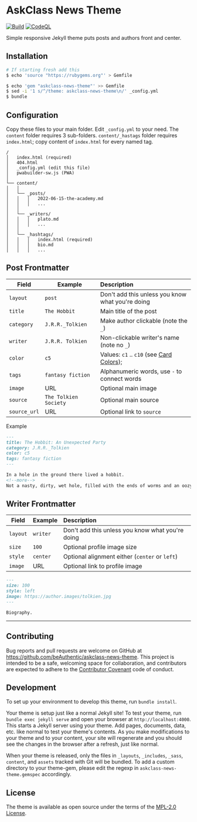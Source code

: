 # AskClass News Theme
[![Build]][Build Link] [![CodeQL]][CodeQL Link]

Simple responsive Jekyll theme puts posts and authors front and center.

## Installation

```sh
# If starting fresh add this
$ echo 'source "https://rubygems.org"' > Gemfile

$ echo 'gem "askclass-news-theme"' >> Gemfile
$ sed -i '1 s/^/theme: askclass-news-theme\n/' _config.yml
$ bundle
```

## Configuration

Copy these files to your main folder.
Edit `_config.yml` to your need.
The `content` folder requires 3 sub-folders.
`content/_hastags` folder requires `index.html`; copy content of `index.html` for every named tag.

```
/
│   index.html (required)
│   404.html
│   _config.yml (edit this file)
│   pwabuilder-sw.js (PWA)
│
└── content/
│   │
│   └── _posts/
│   │   │   2022-06-15-the-academy.md
│   │   │   ...
│   │
│   └── _writers/
│   │   │   plato.md
│   │   │   ...
│   │
│   └── _hashtags/
│   │   │   index.html (required)
│   │   │   bio.md
│   │   │   ...
```

## Post Frontmatter

Field        | Example               | Description
---          | ---                   | :---
`layout`     | `post`                | Don't add this unless you know what you're doing
`title`      | `The Hobbit`          | Main title of the post
`category`   | `J.R.R._Tolkien`      | Make author clickable (note the `_`)
`writer`     | `J.R.R. Tolkien`      | Non-clickable writer's name (note no `_`)
`color`      | `c5`                  | Values: `c1` .. `c10` (see [Card Colors]);
`tags`       | `fantasy fiction`     | Alphanumeric words, use `-` to connect words
`image`      | URL                   | Optional main image
`source`     | `The Tolkien Society` | Optional main source
`source_url` | URL                   | Optional link to `source`

Example

```md
---
title: The Hobbit: An Unexpected Party
category: J.R.R._Tolkien
color: c5
tags: fantasy fiction
---

In a hole in the ground there lived a hobbit.
<!--more-->
Not a nasty, dirty, wet hole, filled with the ends of worms and an oozy smell, nor yet a dry, bare, sandy hole with nothing in it to sit down on or to eat: it was a hobbit-hole, and that means comfort.
```

## Writer Frontmatter

Field      | Example   | Description
---        | ---       | :---
`layout`   | `writer`  | Don't add this unless you know what you're doing
`size`     | `100`     | Optional profile image size
`style`    | `center`  | Optional alignment either (`center` or `left`)
`image`    | URL       | Optional link to profile image
```md
---
size: 100
style: left
image: https://author.images/tolkien.jpg
---

Biography.
```

----

## Contributing

Bug reports and pull requests are welcome on GitHub at https://github.com/beAuthentic/askclass-news-theme.
This project is intended to be a safe, welcoming space for collaboration, and contributors are
expected to adhere to the [Contributor Covenant] code of conduct.

## Development

To set up your environment to develop this theme, run `bundle install`.

Your theme is setup just like a normal Jekyll site!
To test your theme, run `bundle exec jekyll serve` and open your browser at `http://localhost:4000`.
This starts a Jekyll server using your theme. Add pages, documents, data, etc. like normal to test your theme's contents.
As you make modifications to your theme and to your content,
your site will regenerate and you should see the changes in the browser after a refresh, just like normal.

When your theme is released, only the files in `_layouts`, `_includes`, `_sass`, `content`, and `assets`
tracked with Git will be bundled.
To add a custom directory to your theme-gem, please edit the regexp in `askclass-news-theme.gemspec` accordingly.

## License

The theme is available as open source under the terms of the [MPL-2.0 License].

[Manifest Categories]: https://developer.mozilla.org/en-US/docs/Web/Manifest/categories
[Google Fonts]: https://fonts.google.com/
[MPL-2.0 License]: https://opensource.org/licenses/MPL-2.0
[Contributor Covenant]: http://contributor-covenant.org
[Card Colors]: https://acn.askclass.com/2022/06/18/card-colors
[Build]: https://github.com/beAuthentic/askclass-news-theme/actions/workflows/gem-push.yml/badge.svg
[Build Link]: https://github.com/beAuthentic/askclass-news-theme/actions/workflows/gem-push.yml
[CodeQL]: https://github.com/beAuthentic/askclass-news-theme/actions/workflows/codeql-analysis.yml/badge.svg
[CodeQL Link]: https://github.com/beAuthentic/askclass-news-theme/actions/workflows/codeql-analysis.yml
